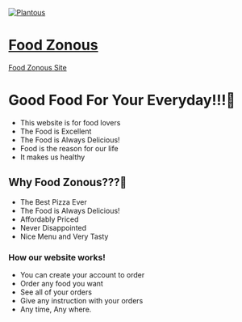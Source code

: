 [![Plantous](https://i.ibb.co/t2NmsMR/logo.png)](https://food-zonous.web.app/)

# [Food Zonous](https://food-zonous.web.app/)

[Food Zonous Site](https://food-zonous.web.app/)

# Good Food For Your Everyday!!!🍲
- This website is for food lovers
- The Food is Excellent
- The Food is Always Delicious!
- Food is the reason for our life
- It makes us healthy

## Why Food Zonous???🍔
* The Best Pizza Ever
* The Food is Always Delicious!
* Affordably Priced
* Never Disappointed
* Nice Menu and Very Tasty

### How our website works!
- You can create your account to order
- Order any food you want
- See all of your orders
- Give any instruction with your orders
- Any time, Any where.
